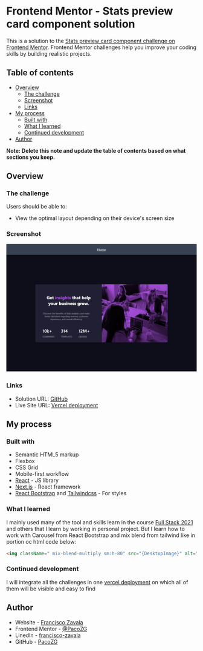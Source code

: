# Frontend Mentor - Stats preview card component solution

This is a solution to the [Stats preview card component challenge on Frontend Mentor](https://www.frontendmentor.io/challenges/stats-preview-card-component-8JqbgoU62). Frontend Mentor challenges help you improve your coding skills by building realistic projects.

## Table of contents

- [Overview](#overview)
  - [The challenge](#the-challenge)
  - [Screenshot](#screenshot)
  - [Links](#links)
- [My process](#my-process)
  - [Built with](#built-with)
  - [What I learned](#what-i-learned)
  - [Continued development](#continued-development)
- [Author](#author)

**Note: Delete this note and update the table of contents based on what sections you keep.**

## Overview

### The challenge

Users should be able to:

- View the optimal layout depending on their device's screen size

### Screenshot

![Screenshot](./images/screenshot.png "Stats Preview")

### Links

- Solution URL: [GitHub](https://github.com/PacoZG/frontend-mentor/tree/master/src/Challenge1)
- Live Site URL: [Vercel deployment](https://frontend-mentor-sage.vercel.app/stats_preview)

## My process

### Built with

- Semantic HTML5 markup
- Flexbox
- CSS Grid
- Mobile-first workflow
- [React](https://reactjs.org/) - JS library
- [Next.js](https://nextjs.org/) - React framework
- [React Bootstrap](https://react-bootstrap.github.io/) and [Tailwindcss](https://tailwindui.com/) - For styles

### What I learned

I mainly used many of the tool and skills learn in the course [Full Stack 2021](https://fullstackopen.com/) and others that I learn by working in personal project. But I learn how to work with Carousel from React Bootstrap and mix blend from tailwind like in portion oc html code below:

```html
<img className=" mix-blend-multiply sm:h-80" src="{DesktopImage}" alt="DI" />
```

### Continued development

I will integrate all the challenges in one [vercel deployment](https://frontend-mentor-sage.vercel.app) on which all of them will be visible and easy to find

## Author

- Website - [Francisco Zavala](https://pacoder-cv.vercel.app/)
- Frontend Mentor - [@PacoZG](https://www.frontendmentor.io/profile/PacoZG)
- LinedIn - [francisco-zavala](https://www.linkedin.com/in/francisco-zavala/)
- GitHub - [PacoZG](https://github.com/PacoZG)
